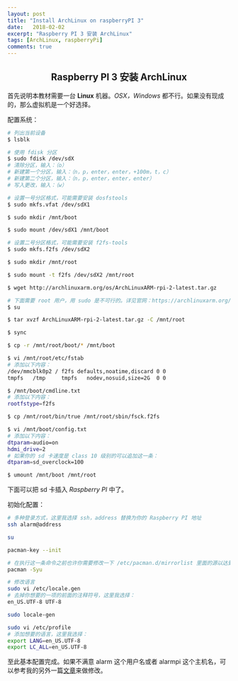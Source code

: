 ```yaml
---
layout: post
title: "Install ArchLinux on raspberryPI 3"
date:   2018-02-02
excerpt: "Raspberry PI 3 安装 ArchLinux"
tags: [ArchLinux, raspberryPi]
comments: true
---
```


<center><h2>Raspberry PI 3 安装 ArchLinux</h2></center>

<!--more-->

首先说明本教材需要一台 **Linux** 机器。*OSX，Windows* 都不行。如果没有现成的，那么虚拟机是一个好选择。

配置系统：

```sh
# 列出当前设备
$ lsblk

# 使用 fdisk 分区
$ sudo fdisk /dev/sdX
# 清除分区，输入：（o）
# 新建第一个分区，输入：（n，p，enter，enter，+100m，t，c）
# 新建第二个分区，输入：（n，p，enter，enter，enter）
# 写入更改，输入：（w）

# 设置一号分区格式，可能需要安装 dosfstools
$ sudo mkfs.vfat /dev/sdX1

$ sudo mkdir /mnt/boot

$ sudo mount /dev/sdX1 /mnt/boot

# 设置二号分区格式，可能需要安装 f2fs-tools
$ sudo mkfs.f2fs /dev/sdX2

$ sudo mkdir /mnt/root

$ sudo mount -t f2fs /dev/sdX2 /mnt/root

$ wget http://archlinuxarm.org/os/ArchLinuxARM-rpi-2-latest.tar.gz

# 下面需要 root 用户，用 sudo 是不可行的。详见官网：https://archlinuxarm.org/platforms/armv8/broadcom/raspberry-pi-3
$ su

$ tar xvzf ArchLinuxARM-rpi-2-latest.tar.gz -C /mnt/root

$ sync

$ cp -r /mnt/root/boot/* /mnt/boot

$ vi /mnt/root/etc/fstab
# 添加以下内容：
/dev/mmcblk0p2 / f2fs defaults,noatime,discard 0 0
tmpfs   /tmp     tmpfs   nodev,nosuid,size=2G  0 0

$ /mnt/boot/cmdline.txt
# 添加以下内容：
rootfstype=f2fs

$ cp /mnt/root/bin/true /mnt/root/sbin/fsck.f2fs

$ vi /mnt/boot/config.txt
# 添加以下内容：
dtparam=audio=on
hdmi_drive=2
# 如果你的 sd 卡速度是 class 10 级别的可以追加这一条：
dtparam=sd_overclock=100

$ umount /mnt/boot /mnt/root
```

下面可以把 sd 卡插入 *Raspberry PI* 中了。

初始化配置：

```sh
# 多种登录方式，这里我选择 ssh，address 替换为你的 Raspberry PI 地址
ssh alarm@address

su

pacman-key --init

# 在执行这一条命令之前也许你需要修改一下 /etc/pacman.d/mirrorlist 里面的源以达到最佳速度，建议不是台湾或者新加坡的全部删掉
pacman -Syu

# 修改语言
sudo vi /etc/locale.gen
# 去掉你想要的一项的前面的注释符号，这里我选择：
en_US.UTF-8 UTF-8

sudo locale-gen

sudo vi /etc/profile
# 添加想要的语言，这里我选择：
export LANG=en_US.UTF-8
export LC_ALL=en_US.UTF-8
```

至此基本配置完成。如果不满意 alarm 这个用户名或者 alarmpi 这个主机名，可以参考我的另外一篇[文章](https://uvwvu.xyz/ArchLinux/change-username-and-hostname-on-ArchLinux.rs)来做修改。
